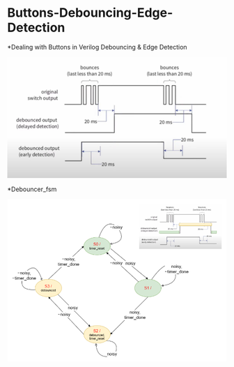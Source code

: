 # Buttons-Debouncing-Edge-Detection

*Dealing with Buttons in Verilog Debouncing &amp; Edge Detection

![alt text](Image/Dealing%20with%20Buttons.png)


*Debouncer_fsm

![alt text](Image/debouncer_fsm.png)